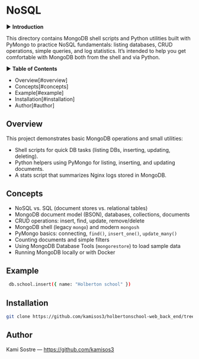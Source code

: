 # NoSQL

▶ **Introduction**

This directory contains MongoDB shell scripts and Python utilities built with PyMongo to practice NoSQL fundamentals: listing databases, CRUD operations, simple queries, and log statistics. It’s intended to help you get comfortable with MongoDB both from the shell and via Python.

▶ **Table of Contents**

- Overview[#overview]
- Concepts[#concepts]
- Example[#example]
- Installation[#installation]
- Author[#author]


## Overview
This project demonstrates basic MongoDB operations and small utilities:
- Shell scripts for quick DB tasks (listing DBs, inserting, updating, deleting).
- Python helpers using PyMongo for listing, inserting, and updating documents.
- A stats script that summarizes Nginx logs stored in MongoDB.


## Concepts

- NoSQL vs. SQL (document stores vs. relational tables)
- MongoDB document model (BSON), databases, collections, documents
- CRUD operations: insert, find, update, remove/delete
- MongoDB shell (legacy `mongo`) and modern `mongosh`
- PyMongo basics: connecting, `find()`, `insert_one()`, `update_many()`
- Counting documents and simple filters
- Using MongoDB Database Tools (`mongorestore`) to load sample data
- Running MongoDB locally or with Docker


## Example

```bash
 db.school.insert({ name: "Holberton school" })
```


## Installation

```bash
git clone https://github.com/kamisos3/holbertonschool-web_back_end/tree/main/NoSQL
```

## Author

Kami Sostre — https://github.com/kamisos3
